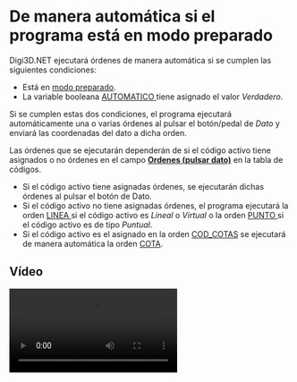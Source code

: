 # De manera automática si el programa está en modo preparado

Digi3D.NET ejecutará órdenes de manera automática si se cumplen las siguientes condiciones:

* Está en [modo preparado](modo-preparado.md).
* La variable booleana [AUTOMATICO ](../../../ventana-de-dibujo/variables/a/automatico.md)tiene asignado el valor _Verdadero_.

Si se cumplen estas dos condiciones, el programa ejecutará automáticamente una o varias órdenes al pulsar el botón/pedal de _Dato_ y enviará las coordenadas del dato a dicha orden.

Las órdenes que se ejecutarán dependerán de si el código activo tiene asignados o no órdenes en el campo [**Ordenes (pulsar dato)**](../../../../editor-de-tablas-de-codigos/pestanas/codigos/propiedades-del-codigo.md#ordenes-pulsar-dato) en la tabla de códigos.

* Si el código activo tiene asignadas órdenes, se ejecutarán dichas órdenes al pulsar el botón de Dato.
* Si el código activo no tiene asignadas órdenes, el programa ejecutará la orden [LINEA ](../../../ventana-de-dibujo/ordenes/l/linea.md)si el código activo es _Lineal_ o _Virtual_ o la orden [PUNTO ](../../../ventana-de-dibujo/ordenes/p/punto.md)si el código activo es de tipo _Puntual_.
* Si el código activo es el asignado en la orden [COD_COTAS](../../../ventana-de-dibujo/ordenes/c/cod-cotas.md) se ejecutará de manera automática la orden [COTA](../../../ventana-de-dibujo/ordenes/c/cota.md).

## Vídeo

<video controls>
    <source src="https://digi21.blob.core.windows.net/videos-ayuda/ejecutando_ordenes_manera_automatica.mp4" type="video/mp4">
</video>
